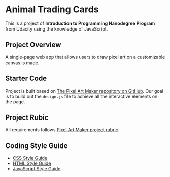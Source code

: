 # Animal Trading Cards
This is a project of **Introduction to Programming Nanodegree Program** from Udacity using the knowledge of JavaScript.

## Project Overview
A single-page web app that allows users to draw pixel art on a customizable canvas is made.

## Starter Code
Project is built based on [The Pixel Art Maker repository on GitHub](https://github.com/udacity/project-pixel-art-maker-starter).
Our goal is to build out the `design.js` file to achieve all the interactive elements on the page.

## Project Rubic
All requirements follows [Pixel Art Maker project rubric](https://review.udacity.com/#!/rubrics/1957/view).

## Coding Style Guide
- [CSS Style Guide](http://udacity.github.io/frontend-nanodegree-styleguide/css.html)
- [HTML Style Guide](http://udacity.github.io/frontend-nanodegree-styleguide/index.html)
- [JavaScript Style Guide](http://udacity.github.io/frontend-nanodegree-styleguide/javascript.html)
